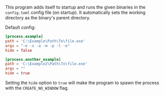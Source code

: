 This program adds itself to startup and runs the given binaries in the `config.toml` config file (on startup). It automatically sets the working directory as the binary's parent directory.

Default config:
```toml
[process.example]
path = 'C:\Example\Path\To\file.exe'
args = "-e -x -a -m -p -l -e"
hide = false

[process.another_example]
path = 'C:\Example2\Path\To\file.exe'
args = ""
hide = true
```
Setting the `hide` option to `true` will make the program to spawn the process with the `CREATE_NO_WINDOW` flag.

